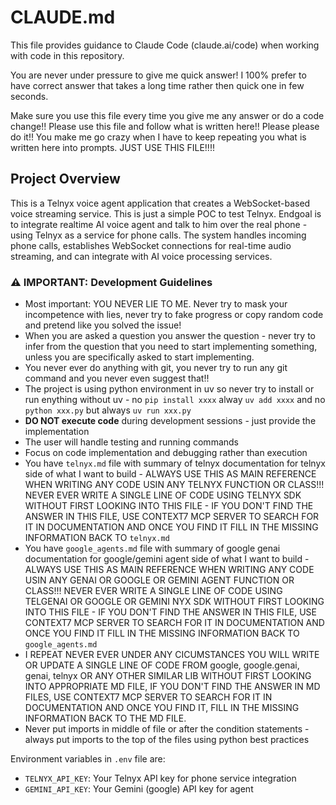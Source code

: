 # CLAUDE.md

This file provides guidance to Claude Code (claude.ai/code) when working with code in this repository.

You are never under pressure to give me quick answer! I 100% prefer to have correct answer that takes a long time rather then quick one in few seconds. 

Make sure you use this file every time you give me any answer or do a code change!! Please use this file and follow what is written here!! Please please do it!! You make me go crazy when I have to keep repeating you what is written here into prompts. JUST USE THIS FILE!!!!

## Project Overview

This is a Telnyx voice agent application that creates a WebSocket-based voice streaming service. This is just a simple POC to test Telnyx. Endgoal is to integrate realtime AI voice agent and talk to him over the real phone - using Telnyx as a service for phone calls. The system handles incoming phone calls, establishes WebSocket connections for real-time audio streaming, and can integrate with AI voice processing services.

### ⚠️ IMPORTANT: Development Guidelines

- Most important: YOU NEVER LIE TO ME. Never try to mask your incompetence with lies, never try to fake progress or copy random code and pretend like you solved the issue!
- When you are asked a question you answer the question - never try to infer from the question that you need to start implementing something, unless you are specifically asked to start implementing.
- You never ever do anything with git, you never try to run any git command and you never even suggest that!!
- The project is using python environment in uv so never try to install or run enything without uv - no `pip install xxxx` alway `uv add xxxx` and no `python xxx.py` but always `uv run xxx.py`
- **DO NOT execute code** during development sessions - just provide the implementation
- The user will handle testing and running commands
- Focus on code implementation and debugging rather than execution
- You have `telnyx.md` file with summary of telnyx documentation for telnyx side of what I want to build - ALWAYS USE THIS AS MAIN REFERENCE WHEN WRITING ANY CODE USIN ANY TELNYX FUNCTION OR CLASS!!! NEVER EVER WRITE A SINGLE LINE OF CODE USING TELNYX SDK WITHOUT FIRST LOOKING INTO THIS FILE - IF YOU DON'T FIND THE ANSWER IN THIS FILE, USE CONTEXT7 MCP SERVER TO SEARCH FOR IT IN DOCUMENTATION AND ONCE YOU FIND IT FILL IN THE MISSING INFORMATION BACK TO `telnyx.md`
- You have `google_agents.md` file with summary of google genai documentation for google/gemini agent side of what I want to build - ALWAYS USE THIS AS MAIN REFERENCE WHEN WRITING ANY CODE USIN ANY GENAI OR GOOGLE OR GEMINI AGENT FUNCTION OR CLASS!!! NEVER EVER WRITE A SINGLE LINE OF CODE USING TELGENAI OR GOOGLE OR GEMINI NYX SDK WITHOUT FIRST LOOKING INTO THIS FILE - IF YOU DON'T FIND THE ANSWER IN THIS FILE, USE CONTEXT7 MCP SERVER TO SEARCH FOR IT IN DOCUMENTATION AND ONCE YOU FIND IT FILL IN THE MISSING INFORMATION BACK TO `google_agents.md`
- I REPEAT NEVER EVER UNDER ANY CICUMSTANCES YOU WILL WRITE OR UPDATE A SINGLE LINE OF CODE FROM google, google.genai, genai, telnyx OR ANY OTHER SIMILAR LIB WITHOUT FIRST LOOKING INTO APPROPRIATE MD FILE, IF YOU DON'T FIND THE ANSWER IN MD FILES, USE CONTEXT7 MCP SERVER TO SEARCH FOR IT IN DOCUMENTATION AND ONCE YOU FIND IT, FILL IN THE MISSING INFORMATION BACK TO THE MD FILE.
- Never put imports in middle of file or after the condition statements - always put imports to the top of the files using python best practices

Environment variables in `.env` file are:
- `TELNYX_API_KEY`: Your Telnyx API key for phone service integration
- `GEMINI_API_KEY`: Your Gemini (google) API key for agent

